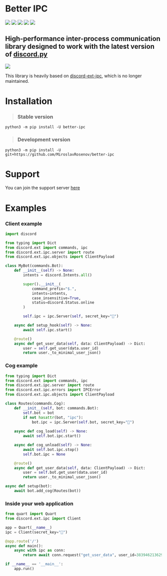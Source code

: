 # Better IPC

<a href="https://pypi.org/project/better-ipc/" target="_blank"><img src="https://img.shields.io/pypi/v/better-ipc"></a>
<img src="https://img.shields.io/pypi/pyversions/better-ipc">
<img src="https://img.shields.io/github/last-commit/MiroslavRosenov/better-ipc">
<img src="https://img.shields.io/github/license/MiroslavRosenov/better-ipc">
<a href="https://discord.gg/Rpg7zjFYsh" target="_blank"><img src="https://img.shields.io/discord/875005644594372638?label=discord"></a>

## High-performance inter-process communication library designed to work with the latest version of [discord.py](https://github.com/Rapptz/discord.py)

<img src="https://raw.githubusercontent.com/MiroslavRosenov/better-ipc/main/banner.png">

This library is heavily based on [discord-ext-ipc](https://github.com/Ext-Creators/discord-ext-ipc), which is no longer maintained.

# Installation
> ### Stable version
```shell
python3 -m pip install -U better-ipc
```
> ### Development version
```shell
python3 -m pip install -U git+https://github.com/MiroslavRosenov/better-ipc
```
# Support

You can join the support server [here](https://discord.gg/Rpg7zjFYsh)

# Examples

### Client example
```python
import discord

from typing import Dict
from discord.ext import commands, ipc
from discord.ext.ipc.server import route
from discord.ext.ipc.objects import ClientPayload

class MyBot(commands.Bot):
    def __init__(self) -> None:
        intents = discord.Intents.all()

        super().__init__(
            command_prefix="$.",
            intents=intents,
            case_insensitive=True,
            status=discord.Status.online
        )

        self.ipc = ipc.Server(self, secret_key="🐼")

    async def setup_hook(self) -> None:
        await self.ipc.start()

    @route()
    async def get_user_data(self, data: ClientPayload) -> Dict:
        user = self.get_user(data.user_id)
        return user._to_minimal_user_json()
```


### Cog example
```python
from typing import Dict
from discord.ext import commands, ipc
from discord.ext.ipc.server import route
from discord.ext.ipc.errors import IPCError
from discord.ext.ipc.objects import ClientPayload

class Routes(commands.Cog):
    def __init__(self, bot: commands.Bot):
        self.bot = bot
        if not hasattr(bot, "ipc"):
            bot.ipc = ipc.Server(self.bot, secret_key="🐼")
    
    async def cog_load(self) -> None:
        await self.bot.ipc.start()

    async def cog_unload(self) -> None:
        await self.bot.ipc.stop()
        self.bot.ipc = None

    @route()
    async def get_user_data(self, data: ClientPayload) -> Dict:
        user = self.bot.get_user(data.user_id)
        return user._to_minimal_user_json()

async def setup(bot):
    await bot.add_cog(Routes(bot))
```


### Inside your web application
```python
from quart import Quart
from discord.ext.ipc import Client

app = Quart(__name__)
ipc = Client(secret_key="🐼")

@app.route('/')
async def main():
    async with ipc as conn:
        return await conn.request("get_user_data", user_id=383946213629624322)

if __name__ == '__main__':
    app.run()
```
